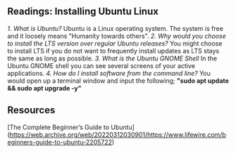## Readings: Installing Ubuntu Linux
*1. What is Ubuntu?*
Ubuntu is a Linux operating system. The system is free and it loosely means "Humanity towards others".
*2. Why would you choose to install the LTS version over regular Ubuntu releases?*
You might choose to install LTS if you do not want to frequently install updates as LTS stays the same as long as possible.
*3. What is the Ubuntu GNOME Shell*
In the Ubuntu GNOME shell you can see several screens of your active applications.
*4. How do I install software from the command line?*
You would open up a terminal window and input the following;
**"sudo apt update && sudo apt upgrade -y"**



## Resources
[The Complete Beginner’s Guide to Ubuntu] (https://web.archive.org/web/20220312030901/https://www.lifewire.com/beginners-guide-to-ubuntu-2205722)


